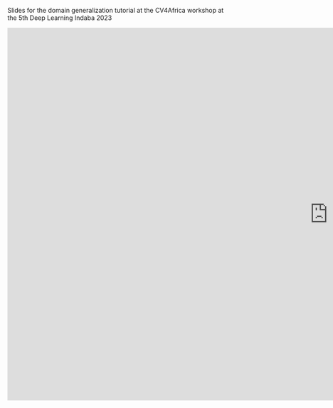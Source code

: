 Slides for the domain generalization tutorial at the CV4Africa workshop at the 5th Deep Learning Indaba 2023

<iframe src="https://docs.google.com/presentation/d/e/2PACX-1vRJUmJE0LC-PaiBFGCO4MduMmujQAonWn9j-qFMvEzX1EPJhr5ieVfng3U5HZM2Dz49_OLD-DOY6fYr/embed?start=false&loop=false&delayms=5000" frameborder="0" width="1440" height="839" allowfullscreen="true" mozallowfullscreen="true" webkitallowfullscreen="true"></iframe>
